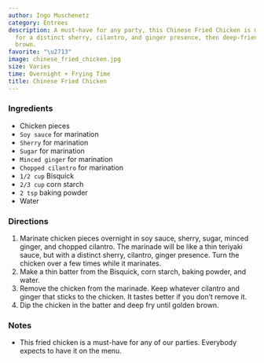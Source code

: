 ```yaml
---
author: Ingo Muschenetz
category: Entrees
description: A must-have for any party, this Chinese Fried Chicken is marinated overnight
  for a distinct sherry, cilantro, and ginger presence, then deep-fried until golden
  brown.
favorite: "\u2713"
image: chinese_fried_chicken.jpg
size: Varies
time: Overnight + Frying Time
title: Chinese Fried Chicken
---
```


### Ingredients

* Chicken pieces
* `Soy sauce` for marination
* `Sherry` for marination
* `Sugar` for marination
* `Minced ginger` for marination
* `Chopped cilantro` for marination
* `1/2 cup` Bisquick
* `2/3 cup` corn starch
* `2 tsp` baking powder
* Water

### Directions

1. Marinate chicken pieces overnight in soy sauce, sherry, sugar, minced ginger, and chopped cilantro. The marinade will be like a thin teriyaki sauce, but with a distinct sherry, cilantro, ginger presence. Turn the chicken over a few times while it marinates.
2. Make a thin batter from the Bisquick, corn starch, baking powder, and water.
3. Remove the chicken from the marinade. Keep whatever cilantro and ginger that sticks to the chicken. It tastes better if you don’t remove it.
4. Dip the chicken in the batter and deep fry until golden brown.

### Notes

- This fried chicken is a must-have for any of our parties. Everybody expects to have it on the menu.